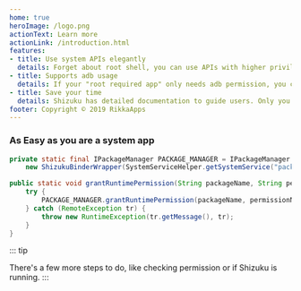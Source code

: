 ```yaml
---
home: true
heroImage: /logo.png
actionText: Learn more
actionLink: /introduction.html
features:
- title: Use system APIs elegantly
  details: Forget about root shell, you can use APIs with higher privileges "directly". Also, Shizuku is significantly faster than shell.
- title: Supports adb usage
  details: If your "root required app" only needs adb permission, you can easily expand the audience by using Shizuku.
- title: Save your time
  details: Shizuku has detailed documentation to guide users. Only you need to do is to let the users install Shizuku.
footer: Copyright © 2019 RikkaApps
---
```


### As Easy as you are a system app

```java
private static final IPackageManager PACKAGE_MANAGER = IPackageManager.Stub.asInterface(
    new ShizukuBinderWrapper(SystemServiceHelper.getSystemService("package")));

public static void grantRuntimePermission(String packageName, String permissionName, int userId) {
    try {
        PACKAGE_MANAGER.grantRuntimePermission(packageName, permissionName, userId);
    } catch (RemoteException tr) {
        throw new RuntimeException(tr.getMessage(), tr);
    }
}
```

::: tip

There's a few more steps to do, like checking permission or if Shizuku is running.
:::
